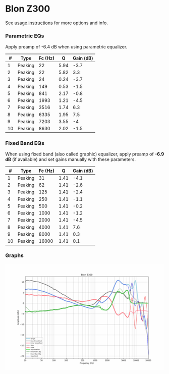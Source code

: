 # Blon Z300
See [usage instructions](https://github.com/jaakkopasanen/AutoEq#usage) for more options and info.

### Parametric EQs
Apply preamp of -6.4 dB when using parametric equalizer.

|   # | Type    |   Fc (Hz) |    Q |   Gain (dB) |
|-----|---------|-----------|------|-------------|
|   1 | Peaking |        22 | 5.94 |        -3.7 |
|   2 | Peaking |        22 | 5.82 |         3.3 |
|   3 | Peaking |        24 | 0.24 |        -3.7 |
|   4 | Peaking |       149 | 0.53 |        -1.5 |
|   5 | Peaking |       841 | 2.17 |        -0.8 |
|   6 | Peaking |      1993 | 1.21 |        -4.5 |
|   7 | Peaking |      3516 | 1.74 |         6.3 |
|   8 | Peaking |      6335 | 1.95 |         7.5 |
|   9 | Peaking |      7203 | 3.55 |        -4   |
|  10 | Peaking |      8630 | 2.02 |        -1.5 |

### Fixed Band EQs
When using fixed band (also called graphic) equalizer, apply preamp of **-6.9 dB** (if available) and set gains manually with these parameters.

|   # | Type    |   Fc (Hz) |    Q |   Gain (dB) |
|-----|---------|-----------|------|-------------|
|   1 | Peaking |        31 | 1.41 |        -4.1 |
|   2 | Peaking |        62 | 1.41 |        -2.6 |
|   3 | Peaking |       125 | 1.41 |        -2.4 |
|   4 | Peaking |       250 | 1.41 |        -1.1 |
|   5 | Peaking |       500 | 1.41 |        -0.2 |
|   6 | Peaking |      1000 | 1.41 |        -1.2 |
|   7 | Peaking |      2000 | 1.41 |        -4.5 |
|   8 | Peaking |      4000 | 1.41 |         7.6 |
|   9 | Peaking |      8000 | 1.41 |         0.3 |
|  10 | Peaking |     16000 | 1.41 |         0.1 |

### Graphs
![](./Blon%20Z300.png)

